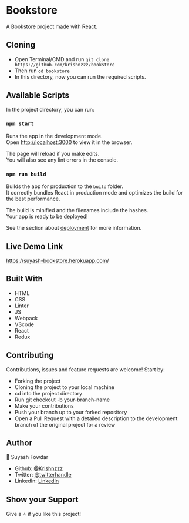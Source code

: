 # Bookstore

A Bookstore project made with React.

## Cloning

- Open Terminal/CMD and run `git clone https://github.com/krishnzzz/bookstore`
- Then run `cd bookstore`
- In this directory, now you can run the required scripts.

## Available Scripts

In the project directory, you can run:

### `npm start`

Runs the app in the development mode.\
Open [http://localhost:3000](http://localhost:3000) to view it in the browser.

The page will reload if you make edits.\
You will also see any lint errors in the console.

### `npm run build`

Builds the app for production to the `build` folder.\
It correctly bundles React in production mode and optimizes the build for the best performance.

The build is minified and the filenames include the hashes.\
Your app is ready to be deployed!

See the section about [deployment](https://facebook.github.io/create-react-app/docs/deployment) for more information.

## Live Demo Link

https://suyash-bookstore.herokuapp.com/

## Built With

- HTML 
- CSS
- Linter
- JS
- Webpack
- VScode
- React
- Redux

## Contributing

Contributions, issues and feature requests are welcome! Start by:

  - Forking the project
  - Cloning the project to your local machine
  - cd into the project directory
  - Run git checkout -b your-branch-name
  - Make your contributions
  - Push your branch up to your forked repository
  - Open a Pull Request with a detailed description to the development branch of the original project for a review



## Author

👤 Suyash Fowdar
- Github: [@Krishnzzz](https://github.com/krishnzzz)
- Twitter: [@twitterhandle](https://twitter.com/Krishnzzz)
- LinkedIn: [LinkedIn](https://www.linkedin.com/in/suyash-fowdar-22b89514a/)

## Show your Support
Give a ⭐ if you like this project!
